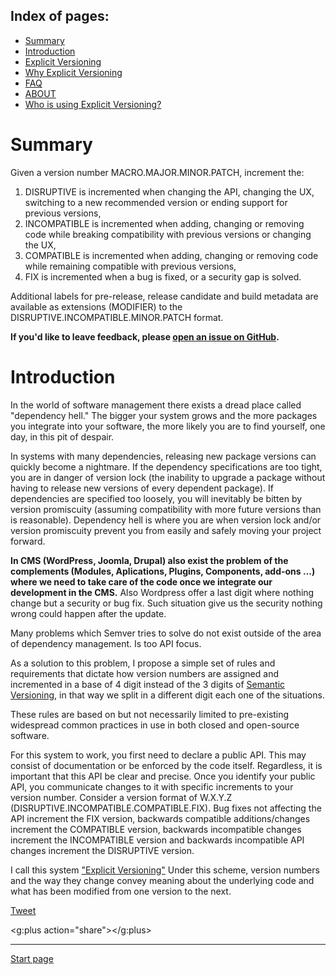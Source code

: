 Index of pages:
---------------

* [Summary](/README.md#Summary)
* [Introduction](/README.md#Introduction)
* [Explicit Versioning](/VERSIONING.md)
* [Why Explicit Versioning](/WHY.md)
* [FAQ](/FAQ.md)
* [ABOUT](/ABOUT.md)
* [Who is using Explicit Versioning?](/USERS.md)

# <a name="Summary"></a>Summary

Given a version number MACRO.MAJOR.MINOR.PATCH, increment the:

1. DISRUPTIVE is incremented when changing the API, changing the UX, switching to a new recommended version or ending support for previous versions,
1. INCOMPATIBLE is incremented when adding, changing or removing code while breaking compatibility with previous versions or changing the UX,
1. COMPATIBLE is incremented when adding, changing or removing code while remaining compatible with previous versions,
1. FIX is incremented when a bug is fixed, or a security gap is solved.

Additional labels for pre-release, release candidate and build metadata are available as extensions (MODIFIER) to the DISRUPTIVE.INCOMPATIBLE.MINOR.PATCH format.

**If you'd like to leave feedback, please [open an issue on GitHub](https://github.com/Software-Development-Guidelines/Explicit-Versioning/issues).**

# <a name="Introduction"></a>Introduction

In the world of software management there exists a dread place called "dependency hell." The bigger your system grows and the more packages you integrate into your software, the more likely you are to find yourself, one day, in this pit of despair.

In systems with many dependencies, releasing new package versions can quickly become a nightmare. If the dependency specifications are too tight, you are in danger of version lock (the inability to upgrade a package without having to release new versions of every dependent package). If dependencies are specified too loosely, you will inevitably be bitten by version promiscuity (assuming compatibility with more future versions than is reasonable).
Dependency hell is where you are when version lock and/or version promiscuity prevent you from easily and safely moving your project forward.

**In CMS (WordPress, Joomla, Drupal) also exist the problem of the complements (Modules, Aplications, Plugins, Components, add-ons ...) where we need to take care of the code once we integrate our development in the CMS.** Also Wordpress offer a last digit where nothing change but a security or bug fix. Such situation give us the security nothing wrong could happen after the update.

Many problems which Semver tries to solve do not exist outside of the area of dependency management. Is too API focus. 

As a solution to this problem, I propose a simple set of rules and requirements that dictate how version numbers are assigned and incremented in a base of 4 digit instead of the 3 digits of [Semantic Versioning](http://semver.org/), in that way we split in a different digit each one of the situations.

These rules are based on but not necessarily limited to pre-existing widespread common practices in use in both closed and open-source software.

For this system to work, you first need to declare a public API. This may consist of documentation or be enforced by the code itself. Regardless, it is important that this API be clear and precise. Once you identify your public API, you communicate changes to it with specific increments to your version number. Consider a version format of W.X.Y.Z (DISRUPTIVE.INCOMPATIBLE.COMPATIBLE.FIX). Bug fixes not affecting the API increment the FIX version, backwards compatible additions/changes increment the COMPATIBLE version, backwards incompatible changes increment the INCOMPATIBLE version and backwards incompatible API changes increment the DISRUPTIVE version.

I call this system ["Explicit Versioning"](/VERSIONING.md) Under this scheme, version numbers and the way they change convey meaning about the underlying code and what has been modified from one version to the next.


   <a href="https://twitter.com/share" class="twitter-share-button" data-show-count="false">Tweet</a><script async src="//platform.twitter.com/widgets.js" charset="utf-8"></script>
   
   <script src="https://apis.google.com/js/platform.js" async defer></script>
   <g:plus action="share"></g:plus>
 
---



[Start page](./)
